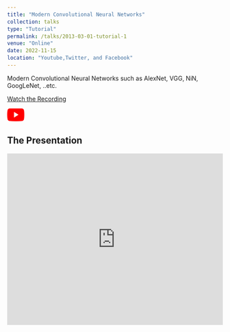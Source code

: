 ```yaml
---
title: "Modern Convolutional Neural Networks"
collection: talks
type: "Tutorial"
permalink: /talks/2013-03-01-tutorial-1
venue: "Online"
date: 2022-11-15
location: "Youtube,Twitter, and Facebook"
---
```


Modern Convolutional Neural Networks such as AlexNet, VGG, NiN, GoogLeNet, ..etc.


[Watch the Recording](https://www.youtube.com/live/C067daAk-Lw?si=mq2uTeJyGr5qY_9C)

<a href="https://www.youtube.com/live/C067daAk-Lw?si=mq2uTeJyGr5qY_9C">
  <img src="https://raw.githubusercontent.com/Ruqyai/ruqyai.github.io/main/images/youtube.png" alt="YouTube" style="width: 40px; height: 30px;">
</a>

## The Presentation

<iframe src="https://docs.google.com/presentation/d/e/2PACX-1vTS_l_jwH_zm5FP9hVAlsNhlbvQ5jTRevaYpZmjQI3gekVQM1MIYf8L6NVtPVmxHGbYvPLr4ADt_oQ-/pub?start=false&loop=false&delayms=3000" frameborder="0" width="100%" height="400px" allowfullscreen="true" mozallowfullscreen="true" webkitallowfullscreen="true"></iframe>